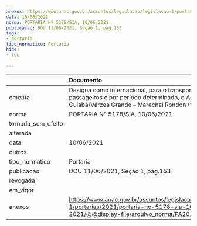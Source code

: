 ```yaml
---
anexos: https://www.anac.gov.br/assuntos/legislacao/legislacao-1/portarias/2021/portaria-no-5178-sia-10-06-2021/@@display-file/arquivo_norma/PA2021-5178.pdf
data: 10/06/2021
norma: PORTARIA Nº 5178/SIA, 10/06/2021
publicacao: DOU 11/06/2021, Seção 1, pág.153
tags:
- portaria
tipo_normatico: Portaria
hide: 
- toc 
 
---
```


|                    | Documento                                                                                                                                             |
|:-------------------|:------------------------------------------------------------------------------------------------------------------------------------------------------|
| ementa             | Designa como internacional, para o transporte de passageiros e por período determinado, o Aeroporto de Cuiabá/Várzea Grande – Marechal Rondon (SBCY). |
| norma              | PORTARIA Nº 5178/SIA, 10/06/2021                                                                                                                      |
| tornada_sem_efeito |                                                                                                                                                       |
| alterada           |                                                                                                                                                       |
| data               | 10/06/2021                                                                                                                                            |
| outros             |                                                                                                                                                       |
| tipo_normatico     | Portaria                                                                                                                                              |
| publicacao         | DOU 11/06/2021, Seção 1, pág.153                                                                                                                      |
| revogada           |                                                                                                                                                       |
| em_vigor           |                                                                                                                                                       |
| anexos             | https://www.anac.gov.br/assuntos/legislacao/legislacao-1/portarias/2021/portaria-no-5178-sia-10-06-2021/@@display-file/arquivo_norma/PA2021-5178.pdf  |
